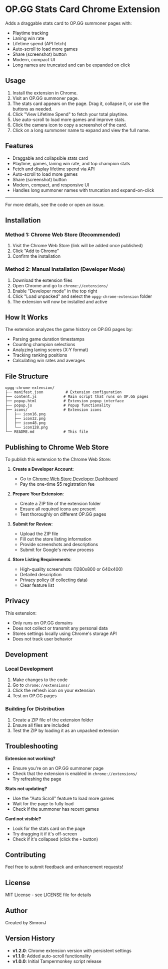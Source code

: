# OP.GG Stats Card Chrome Extension

Adds a draggable stats card to OP.GG summoner pages with:
- Playtime tracking
- Laning win rate
- Lifetime spend (API fetch)
- Auto-scroll to load more games
- Share (screenshot) button
- Modern, compact UI
- Long names are truncated and can be expanded on click

## Usage
1. Install the extension in Chrome.
2. Visit an OP.GG summoner page.
3. The stats card appears on the page. Drag it, collapse it, or use the buttons as needed.
4. Click "View Lifetime Spend" to fetch your total playtime.
5. Use auto-scroll to load more games and improve stats.
6. Click the camera icon to copy a screenshot of the card.
7. Click on a long summoner name to expand and view the full name.

## Features
- Draggable and collapsible stats card
- Playtime, games, laning win rate, and top champion stats
- Fetch and display lifetime spend via API
- Auto-scroll to load more games
- Share (screenshot) button
- Modern, compact, and responsive UI
- Handles long summoner names with truncation and expand-on-click

---
For more details, see the code or open an issue.

## Installation

### Method 1: Chrome Web Store (Recommended)
1. Visit the Chrome Web Store (link will be added once published)
2. Click "Add to Chrome"
3. Confirm the installation

### Method 2: Manual Installation (Developer Mode)
1. Download the extension files
2. Open Chrome and go to `chrome://extensions/`
3. Enable "Developer mode" in the top right
4. Click "Load unpacked" and select the `opgg-chrome-extension` folder
5. The extension will now be installed and active

## How It Works

The extension analyzes the game history on OP.GG pages by:
- Parsing game duration timestamps
- Counting champion selections
- Analyzing laning scores (X:Y format)
- Tracking ranking positions
- Calculating win rates and averages

## File Structure

```
opgg-chrome-extension/
├── manifest.json          # Extension configuration
├── content.js            # Main script that runs on OP.GG pages
├── popup.html            # Extension popup interface
├── popup.js              # Popup functionality
├── icons/                # Extension icons
│   ├── icon16.png
│   ├── icon32.png
│   ├── icon48.png
│   └── icon128.png
└── README.md             # This file
```

## Publishing to Chrome Web Store

To publish this extension to the Chrome Web Store:

1. **Create a Developer Account**:
   - Go to [Chrome Web Store Developer Dashboard](https://chrome.google.com/webstore/devconsole/)
   - Pay the one-time $5 registration fee

2. **Prepare Your Extension**:
   - Create a ZIP file of the extension folder
   - Ensure all required icons are present
   - Test thoroughly on different OP.GG pages

3. **Submit for Review**:
   - Upload the ZIP file
   - Fill out the store listing information
   - Provide screenshots and descriptions
   - Submit for Google's review process

4. **Store Listing Requirements**:
   - High-quality screenshots (1280x800 or 640x400)
   - Detailed description
   - Privacy policy (if collecting data)
   - Clear feature list

## Privacy

This extension:
- Only runs on OP.GG domains
- Does not collect or transmit any personal data
- Stores settings locally using Chrome's storage API
- Does not track user behavior

## Development

### Local Development
1. Make changes to the code
2. Go to `chrome://extensions/`
3. Click the refresh icon on your extension
4. Test on OP.GG pages

### Building for Distribution
1. Create a ZIP file of the extension folder
2. Ensure all files are included
3. Test the ZIP by loading it as an unpacked extension

## Troubleshooting

**Extension not working?**
- Ensure you're on an OP.GG summoner page
- Check that the extension is enabled in `chrome://extensions/`
- Try refreshing the page

**Stats not updating?**
- Use the "Auto Scroll" feature to load more games
- Wait for the page to fully load
- Check if the summoner has recent games

**Card not visible?**
- Look for the stats card on the page
- Try dragging it if it's off-screen
- Check if it's collapsed (click the `+` button)

## Contributing

Feel free to submit feedback and enhancement requests!

## License

MIT License - see LICENSE file for details

## Author

Created by SimronJ

## Version History

- **v1.2.0**: Chrome extension version with persistent settings
- **v1.1.0**: Added auto-scroll functionality
- **v1.0.0**: Initial Tampermonkey script release 